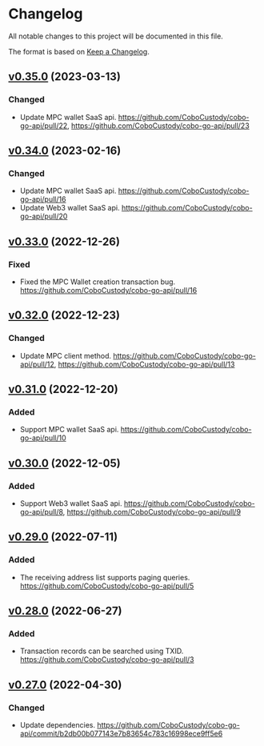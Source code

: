 # Changelog

All notable changes to this project will be documented in this file.

The format is based on [Keep a Changelog](https://keepachangelog.com/en/1.0.0/).

## [v0.35.0] (2023-03-13)
[v0.35.0]: https://github.com/CoboCustody/cobo-go-api/compare/v0.34.0...v0.35.0
### Changed
- Update MPC wallet SaaS api. https://github.com/CoboCustody/cobo-go-api/pull/22, https://github.com/CoboCustody/cobo-go-api/pull/23

## [v0.34.0] (2023-02-16)
[v0.34.0]: https://github.com/CoboCustody/cobo-go-api/compare/v0.33.0...v0.34.0
### Changed
- Update MPC wallet SaaS api. https://github.com/CoboCustody/cobo-go-api/pull/16
- Update Web3 wallet SaaS api. https://github.com/CoboCustody/cobo-go-api/pull/20

## [v0.33.0] (2022-12-26)
[v0.33.0]: https://github.com/CoboCustody/cobo-go-api/compare/v0.32.0...v0.33.0

### Fixed
- Fixed the MPC Wallet creation transaction bug. https://github.com/CoboCustody/cobo-go-api/pull/16

## [v0.32.0] (2022-12-23)
[v0.32.0]: https://github.com/CoboCustody/cobo-go-api/compare/v0.31.0...v0.32.0

### Changed
- Update MPC client method. https://github.com/CoboCustody/cobo-go-api/pull/12, https://github.com/CoboCustody/cobo-go-api/pull/13


## [v0.31.0] (2022-12-20)
[v0.31.0]: https://github.com/CoboCustody/cobo-go-api/compare/v0.30.0...v0.31.0

### Added
- Support MPC wallet SaaS api. https://github.com/CoboCustody/cobo-go-api/pull/10


## [v0.30.0] (2022-12-05)
[v0.30.0]: https://github.com/CoboCustody/cobo-go-api/compare/v0.29.0...v0.30.0

### Added
- Support Web3 wallet SaaS api. https://github.com/CoboCustody/cobo-go-api/pull/8, https://github.com/CoboCustody/cobo-go-api/pull/9

## [v0.29.0] (2022-07-11)
[v0.29.0]: https://github.com/CoboCustody/cobo-go-api/compare/v0.28.0...v0.29.0

### Added
- The receiving address list supports paging queries. https://github.com/CoboCustody/cobo-go-api/pull/5

## [v0.28.0] (2022-06-27)
[v0.28.0]: https://github.com/CoboCustody/cobo-go-api/compare/v0.27.0...v0.28.0

### Added 
- Transaction records can be searched using TXID. https://github.com/CoboCustody/cobo-go-api/pull/3


## [v0.27.0] (2022-04-30)
[v0.27.0]: https://github.com/CoboCustody/cobo-go-api/compare/v0.26.0...v0.27.0

### Changed
- Update dependencies. https://github.com/CoboCustody/cobo-go-api/commit/b2db00b077143e7b83654c783c16998ece9ff5e6




